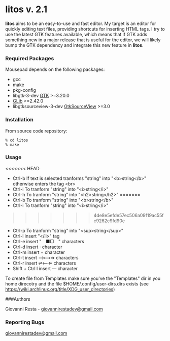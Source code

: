 # litos v. 2.1

**litos** aims to be an easy-to-use and fast editor. My target is an
editor for quickly editing text files, providing shortcuts for inserting HTML tags. I try to use the latest
GTK features available, which means that if GTK adds something new in a major
release that is useful for the editor, we will likely bump the GTK dependency
and integrate this new feature in **litos**.

### Required Packages 

Mousepad depends on the following packages:

* gcc
* make
* pkg-config
* libgtk-3-dev [GTK](https://www.gtk.org) >=3.20.0
* [GLib](https://wiki.gnome.org/Projects/GLib) >=2.42.0
* libgtksourceview-3-dev [GtkSourceView](https://wiki.gnome.org/Projects/GtkSourceView) >=3.0

### Installation

From source code repository: 

    % cd litos
    % make

### Usage

<<<<<<< HEAD
* Ctrl-b If text is selected tranforms "string" into "&lt;b&gt;string&lt;/b&gt;" otherwise enters the tag &lt;br&gt;
* Ctrl-i To tranform "string" into "&lt;i&gt;string&lt;/i&gt;"
* Ctrl-h To tranform "string" into "&lt;h2&gt;string&lt;/h2&gt;"
=======
* Ctrl-b To tranform "string" into "&lt;b&gt;string&lt;/b&gt;"
* Ctrl-i To tranform "string" into "&lt;i&gt;string&lt;/i&gt;"
>>>>>>> 4de8e5efde57ec506a09f19ac55fc9262c9fd90e
* Ctrl-p To tranform "string" into "&lt;sup&gt;string&lt;/sup&gt;"
* Ctrl-l insert "&lt;/li&gt;" tag
* Ctrl-e insert "&emsp;■□&emsp;" characters
* Ctrl-d insert ⋅ character
* Ctrl-m insert − character
* Ctrl-t insert ⟶⟼⇒ characters
* Ctrl-r insert ⇌⟵⇐ characters
* Shift + Ctrl l insert — character

To create file from Templates make sure you've the "Templates" dir in you home direcotry and the file $HOME/.config/user-dirs.dirs exists (see https://wiki.archlinux.org/title/XDG_user_directories)

###Authors

Giovanni Resta - giovannirestadev@gmail.com

### Reporting Bugs

giovannirestadev@gmail.com
